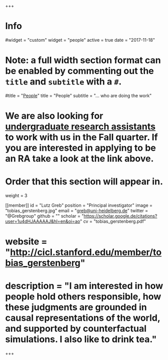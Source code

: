 +++
# Info
#widget = "custom"
widget = "people"
active = true
date = "2017-11-18"

# Note: a full width section format can be enabled by commenting out the `title` and `subtitle` with a `#`.
#title = "[People](/member)"
title = "People"
subtitle = "... who are doing the work"

# We are also looking for [**undergraduate research assistants**](news/undergraduate_assistant/) to work with us in the Fall quarter. If you are interested in applying to be an RA take a look at the link above.

# Order that this section will appear in.
weight = 3

[[member]]
	id = "Lutz Greb"
	position = "Principal investigator"
	image = "tobias_gerstenberg.jpg"
	email = "greb@uni-heidelberg.de"
	twitter = "@Grebgroup"
	github = ""
	scholar = "https://scholar.google.de/citations?user=1u4dHJAAAAAJ&hl=en&oi=ao"
	cv = "tobias_gerstenberg.pdf"
# website = "http://cicl.stanford.edu/member/tobias_gerstenberg"
# 	description = "I am interested in how people hold others responsible, how these judgments are grounded in causal representations of the world, and supported by counterfactual simulations. I also like to drink tea."


+++
